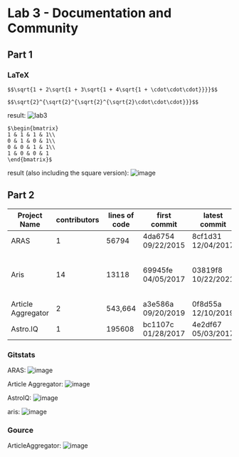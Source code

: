 # Lab 3 - Documentation and Community

## Part 1

### LaTeX
```
$$\sqrt{1 + 2\sqrt{1 + 3\sqrt{1 + 4\sqrt{1 + \cdot\cdot\cdot}}}}$$

$$\sqrt{2}^{\sqrt{2}^{\sqrt{2}^{\sqrt{2}\cdot\cdot\cdot}}}$$
```

result:
![lab3](https://user-images.githubusercontent.com/29618911/151914930-92848cb1-5b8e-4f85-a307-047c173e0547.png)

```
$\begin{bmatrix}
1 & 1 & 1 & 1\\
0 & 1 & 0 & 1\\
0 & 0 & 1 & 1\\
1 & 0 & 0 & 1
\end{bmatrix}$
```

result (also including the square version):
![image](https://user-images.githubusercontent.com/29618911/151914942-6522ec34-15c3-4c43-8bd1-772f832e0453.png)


## Part 2
| Project Name | contributors | lines of code | first commit | latest commit | current branches |
| --- | --- | --- | --- | --- | --- |
| ARAS | 1 |  56794 | 4da6754 09/22/2015 | 8cf1d31 12/04/2017 | master |
| Aris | 14 | 13118 | 69945fe 04/05/2017 | 03819f8 10/22/2021 | master, Key_Palette, proof-generate-solver, Disjunctive_syllogism, gh-pages|
| Article Aggregator | 2 | 543,664 | a3e586a 09/20/2019 | 0f8d55a 12/10/2019 | master |
| Astro.IQ | 1| 195608| bc1107c 01/28/2017 | 4e2df67 05/03/2017 | master, renovate/configure|

### Gitstats
ARAS:
![image](https://user-images.githubusercontent.com/29618911/151914958-ee479cea-5648-42b7-a9be-c6fc597e56c8.png)


Article Aggregator:
![image](https://user-images.githubusercontent.com/29618911/151914966-87458920-ac27-4894-aa34-aff6442a69d3.png)


AstroIQ:
![image](https://user-images.githubusercontent.com/29618911/151914970-262508a0-27ee-47d6-97b9-75f15a33d627.png)


aris:
![image](https://user-images.githubusercontent.com/29618911/151914973-2953ea6f-4951-4585-a0c4-5e5a3a77c81f.png)


### Gource

ArticleAggregator:
![image](https://user-images.githubusercontent.com/29618911/151914984-2a2e2827-752b-416a-8599-b71b6e252817.png)
